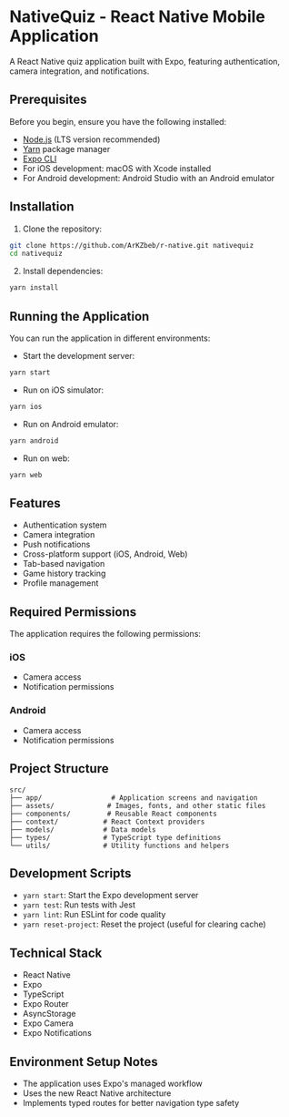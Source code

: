 # NativeQuiz - React Native Mobile Application

A React Native quiz application built with Expo, featuring authentication, camera integration, and notifications.

## Prerequisites

Before you begin, ensure you have the following installed:
- [Node.js](https://nodejs.org/) (LTS version recommended)
- [Yarn](https://yarnpkg.com/) package manager
- [Expo CLI](https://docs.expo.dev/get-started/installation/)
- For iOS development: macOS with Xcode installed
- For Android development: Android Studio with an Android emulator

## Installation

1. Clone the repository:
```bash
git clone https://github.com/ArKZbeb/r-native.git nativequiz
cd nativequiz
```

2. Install dependencies:
```bash
yarn install
```

## Running the Application

You can run the application in different environments:

- Start the development server:
```bash
yarn start
```

- Run on iOS simulator:
```bash
yarn ios
```

- Run on Android emulator:
```bash
yarn android
```

- Run on web:
```bash
yarn web
```

## Features

- Authentication system
- Camera integration
- Push notifications
- Cross-platform support (iOS, Android, Web)
- Tab-based navigation
- Game history tracking
- Profile management

## Required Permissions

The application requires the following permissions:

### iOS
- Camera access
- Notification permissions

### Android
- Camera access
- Notification permissions

## Project Structure

```
src/
├── app/                 # Application screens and navigation
├── assets/             # Images, fonts, and other static files
├── components/         # Reusable React components
├── context/           # React Context providers
├── models/            # Data models
├── types/             # TypeScript type definitions
└── utils/             # Utility functions and helpers
```

## Development Scripts

- `yarn start`: Start the Expo development server
- `yarn test`: Run tests with Jest
- `yarn lint`: Run ESLint for code quality
- `yarn reset-project`: Reset the project (useful for clearing cache)

## Technical Stack

- React Native
- Expo
- TypeScript
- Expo Router
- AsyncStorage
- Expo Camera
- Expo Notifications

## Environment Setup Notes

- The application uses Expo's managed workflow
- Uses the new React Native architecture
- Implements typed routes for better navigation type safety

